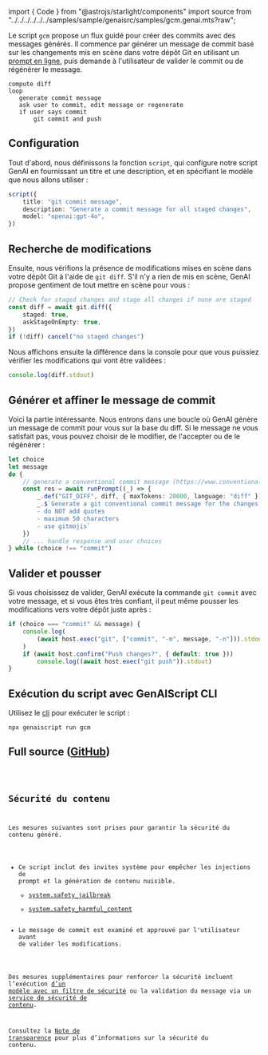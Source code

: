 import { Code } from "@astrojs/starlight/components"
import source from "../../../../../../samples/sample/genaisrc/samples/gcm.genai.mts?raw";

Le script `gcm` propose un flux guidé pour créer des commits avec des messages générés.
Il commence par générer un message de commit basé sur les changements mis en scène dans votre dépôt Git
en utilisant un [prompt en ligne](../../reference/scripts/inline-prompts/),
puis demande à l'utilisateur de valider le commit ou de régénérer le message.

```text
compute diff
loop
   generate commit message
   ask user to commit, edit message or regenerate
   if user says commit
       git commit and push
```

## Configuration

Tout d'abord, nous définissons la fonction `script`, qui configure notre script GenAI en fournissant un titre et une description, et en spécifiant le modèle que nous allons utiliser :

```ts
script({
    title: "git commit message",
    description: "Generate a commit message for all staged changes",
    model: "openai:gpt-4o",
})
```

## Recherche de modifications

Ensuite, nous vérifions la présence de modifications mises en scène dans votre dépôt Git à l'aide de `git diff`.
S'il n'y a rien de mis en scène, GenAI propose gentiment de tout mettre en scène pour vous :

```ts
// Check for staged changes and stage all changes if none are staged
const diff = await git.diff({
    staged: true,
    askStageOnEmpty: true,
})
if (!diff) cancel("no staged changes")
```

Nous affichons ensuite la différence dans la console pour que vous puissiez vérifier les modifications qui vont être validées :

```ts
console.log(diff.stdout)
```

## Générer et affiner le message de commit

Voici la partie intéressante. Nous entrons dans une boucle où GenAI génère un message de commit pour vous sur la base du diff. Si le message ne vous satisfait pas, vous pouvez choisir de le modifier, de l'accepter ou de le régénérer :

```ts
let choice
let message
do {
    // generate a conventional commit message (https://www.conventionalcommits.org/en/v1.0.0/)
    const res = await runPrompt((_) => {
        _.def("GIT_DIFF", diff, { maxTokens: 20000, language: "diff" })
        _.$`Generate a git conventional commit message for the changes in GIT_DIFF.
        - do NOT add quotes
        - maximum 50 characters
        - use gitmojis`
    })
    // ... handle response and user choices
} while (choice !== "commit")
```

## Valider et pousser

Si vous choisissez de valider, GenAI exécute la commande `git commit` avec votre message, et si vous êtes très confiant, il peut même pousser les modifications vers votre dépôt juste après :

```ts
if (choice === "commit" && message) {
    console.log(
        (await host.exec("git", ["commit", "-m", message, "-n"])).stdout
    )
    if (await host.confirm("Push changes?", { default: true }))
        console.log((await host.exec("git push")).stdout)
}
```

## Exécution du script avec GenAIScript CLI

Utilisez le [cli](../../reference/cli/) pour exécuter le script :

```shell
npx genaiscript run gcm
```

## Full source ([GitHub](https://github.com/microsoft/genaiscript/blob/main/samples/sample/genaisrc/samples/gcm.genai.mts))

<Code code={source} wrap={true} lang="ts" title="gcm.genai.mts" />

## Sécurité du contenu

Les mesures suivantes sont prises pour garantir la sécurité du contenu généré.

* Ce script inclut des invites système pour empêcher les injections de prompt et la génération de contenu nuisible.
  * [system.safety\_jailbreak](../../reference/scripts/system#systemsafety_jailbreak/)
  * [system.safety\_harmful\_content](../../reference/scripts/system#systemsafety_harmful_content/)
* Le message de commit est examiné et approuvé par l'utilisateur avant de valider les modifications.

Des mesures supplémentaires pour renforcer la sécurité incluent l’exécution [d’un modèle avec un filtre de sécurité](https://learn.microsoft.com/en-us/azure/ai-services/openai/concepts/content-filter?tabs=warning%2Cuser-prompt%2Cpython-new)
ou la validation du message via un [service de sécurité de contenu](../../reference/scripts/content-safety/).

Consultez la [Note de transparence](../../reference/transparency-note/) pour plus d’informations sur la sécurité du contenu.
